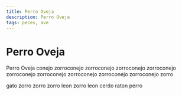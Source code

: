 ```yaml
---
title: Perro Oveja
description: Perro Oveja
tags: peces, ave
---
```


# Perro Oveja

Perro Oveja conejo zorroconejo zorroconejo zorroconejo zorroconejo zorroconejo zorroconejo zorroconejo zorroconejo zorroconejo zorro

gato zorro zorro zorro leon zorro leon cerdo raton perro